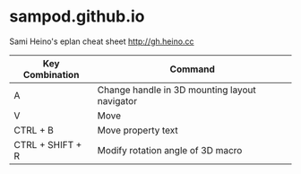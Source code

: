 # sampod.github.io
Sami Heino's eplan cheat sheet
http://gh.heino.cc

| Key Combination  | Command
| ---------------- | ---
| A                | Change handle in 3D mounting layout navigator
| V                | Move
| CTRL + B         | Move property text
| CTRL + SHIFT + R | Modify rotation angle of 3D macro

